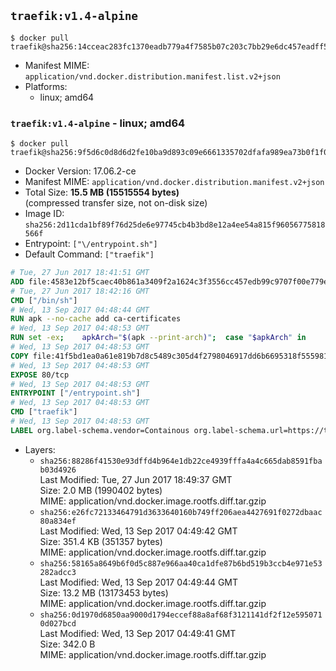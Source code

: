 ## `traefik:v1.4-alpine`

```console
$ docker pull traefik@sha256:14cceac283fc1370eadb779a4f7585b07c203c7bb29e6dc457eadff5905be748
```

-	Manifest MIME: `application/vnd.docker.distribution.manifest.list.v2+json`
-	Platforms:
	-	linux; amd64

### `traefik:v1.4-alpine` - linux; amd64

```console
$ docker pull traefik@sha256:9f5d6c0d8d6d2fe10ba9d893c09e6661335702dfafa989ea73b0f1f0ee71a779
```

-	Docker Version: 17.06.2-ce
-	Manifest MIME: `application/vnd.docker.distribution.manifest.v2+json`
-	Total Size: **15.5 MB (15515554 bytes)**  
	(compressed transfer size, not on-disk size)
-	Image ID: `sha256:2d11cda1bf89f76d25de6e97745cb4b3bd8e12a4ee54a815f96056775818566f`
-	Entrypoint: `["\/entrypoint.sh"]`
-	Default Command: `["traefik"]`

```dockerfile
# Tue, 27 Jun 2017 18:41:51 GMT
ADD file:4583e12bf5caec40b861a3409f2a1624c3f3556cc457edb99c9707f00e779e45 in / 
# Tue, 27 Jun 2017 18:42:16 GMT
CMD ["/bin/sh"]
# Wed, 13 Sep 2017 04:48:44 GMT
RUN apk --no-cache add ca-certificates
# Wed, 13 Sep 2017 04:48:53 GMT
RUN set -ex; 	apkArch="$(apk --print-arch)"; 	case "$apkArch" in 		armhf) arch='arm' ;; 		aarch64) arch='arm64' ;; 		x86_64) arch='amd64' ;; 		*) echo >&2 "error: unsupported architecture: $apkArch"; exit 1 ;; 	esac; 	apk add --no-cache --virtual .fetch-deps libressl; 	wget -O /usr/local/bin/traefik "https://github.com/containous/traefik/releases/download/v1.4.0-rc2/traefik_linux-$arch"; 	apk del .fetch-deps; 	chmod +x /usr/local/bin/traefik
# Wed, 13 Sep 2017 04:48:53 GMT
COPY file:41f5bd1ea0a61e819b7d8c5489c305d4f2798046917dd6b6695318f555981727 in / 
# Wed, 13 Sep 2017 04:48:53 GMT
EXPOSE 80/tcp
# Wed, 13 Sep 2017 04:48:53 GMT
ENTRYPOINT ["/entrypoint.sh"]
# Wed, 13 Sep 2017 04:48:53 GMT
CMD ["traefik"]
# Wed, 13 Sep 2017 04:48:53 GMT
LABEL org.label-schema.vendor=Containous org.label-schema.url=https://traefik.io org.label-schema.name=Traefik org.label-schema.description=A modern reverse-proxy org.label-schema.version=v1.4.0-rc2 org.label-schema.docker.schema-version=1.0
```

-	Layers:
	-	`sha256:88286f41530e93dffd4b964e1db22ce4939fffa4a4c665dab8591fbab03d4926`  
		Last Modified: Tue, 27 Jun 2017 18:49:37 GMT  
		Size: 2.0 MB (1990402 bytes)  
		MIME: application/vnd.docker.image.rootfs.diff.tar.gzip
	-	`sha256:e26fc72133464791d3633640160b749ff206aea4427691f0272dbaac80a834ef`  
		Last Modified: Wed, 13 Sep 2017 04:49:42 GMT  
		Size: 351.4 KB (351357 bytes)  
		MIME: application/vnd.docker.image.rootfs.diff.tar.gzip
	-	`sha256:58165a8649b6f0d5c887e966aa40ca1dfe87b6bd519b3ccb4e971e53282adcc3`  
		Last Modified: Wed, 13 Sep 2017 04:49:44 GMT  
		Size: 13.2 MB (13173453 bytes)  
		MIME: application/vnd.docker.image.rootfs.diff.tar.gzip
	-	`sha256:0d1970d6850aa9000d1794eccef88a8af68f3121141df2f12e5950710d027bcd`  
		Last Modified: Wed, 13 Sep 2017 04:49:41 GMT  
		Size: 342.0 B  
		MIME: application/vnd.docker.image.rootfs.diff.tar.gzip
